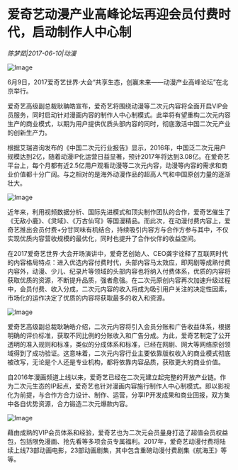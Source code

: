 # 爱奇艺动漫产业高峰论坛再迎会员付费时代，启动制作人中心制

*陈梦茹|2017-06-10|动漫*

![Image](http://static.ylzbl.com/uploads/ueditor/php/upload/image/20170610/1497088223509614.jpeg)

6月9日，2017爱奇艺世界·大会“共享生态，创赢未来——动漫产业高峰论坛”在北京举行。

爱奇艺高级副总裁耿聃皓宣布，爱奇艺将围绕动漫等二次元内容将全面开启VIP会员服务，同时启动针对漫画内容的制作人中心制模式。此举将有望重构二次元内容生产的商业模式，以期为用户提供优质头部内容的同时，彻底激活中国二次元产业的创新生产力。

根据艾瑞咨询发布的《中国二次元行业报告》显示，2016年，中国泛二次元用户规模达到2亿，随着动漫IP化运营日益显著，预计2017年将达到3.08亿。在爱奇艺平台上，每个月都有近2.5亿用户观看动漫等二次元内容，动漫等内容的需求和商业价值都十分广阔。与之相对的是海外动漫作品的超高人气和中国原创力量的逐渐壮大。

![Image](http://static.ylzbl.com/uploads/ueditor/php/upload/image/20170610/1497088171372883.jpeg)

近年来，利用视频数据分析、国际先进模式和顶尖制作团队的合作，爱奇艺催生了《无敌小鹿》、《灵域》、《万古仙穹》等国漫精品。而此次，在动漫付费内容上，爱奇艺推出会员付费+分甘同味有机结合，持续吸引内容方与合作方参与其中，不仅实现优质内容营收规模的最优化，同时也提升了合作伙伴的收益空间。

在2017爱奇艺世界·大会开场演讲中，爱奇艺创始人、CEO龚宇诠释了互联网时代的内容格局特点：进入优选内容付费时代，头部内容马太效应，即网剧等成熟付费内容外，动漫、少儿、纪录片等领域的头部内容也将纳入付费体系，优质的内容将获取优质的资源，不断提升品质，强者愈强。在二次元原创内容再次加速升级过程中，会员付费、收入分成，二次元内容的收入将成为吸引用户关注的决定性因素，市场化的运作决定了优质的内容将获取最多的收入和资源。

![Image](http://p1.pstatp.com/large/26e000028a206686c88b)

爱奇艺高级副总裁耿聃皓介绍，二次元内容将引入会员分账和广告收益体系，根据明确的评价标准，获取不同比例的分账收入和广告分成。为此，爱奇艺制定了公开透明的准入规则和标准，类似的分成体系和标准，已经在网剧、网大等网络原创领域得到了成功验证。这意味着，二次元内容行业主要依靠版权收入的商业模式彻底被改写，无论是个人还是专业机构，都将依靠内容品质，获取更大的商业价值。

自2016年漫画频道上线以来，爱奇艺已经在二次元建立起完整的开放产业链。作为二次元生态的IP起点，爱奇艺也针对漫画内容施行制作人中心制模式。即以影视化为前提，与合作方合力设计、制作、运营，分享IP开发成果和商业回报，双方集中各自优势资源，合力锻造二次元爆款内容。

![Image](http://static.ylzbl.com/uploads/ueditor/php/upload/image/20170610/1497088128798487.jpeg)

藉由成熟的VIP会员体系和经验，爱奇艺也为二次元会员量身打造了超值会员权益包，包括限免漫画、抢先看等多项会员专属福利。2017年，爱奇艺动漫付费将陆续上线73部动画电影，23部动画剧集，其中包含重磅动漫付费剧集《航海王》等等。

